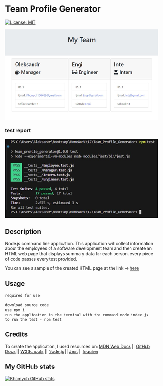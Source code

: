 # Team Profile Generator

[![License: MIT](https://img.shields.io/badge/License-MIT-yellow.svg)](https://opensource.org/licenses/MIT)

![application screenshot](documentation/1.jpg)

### test report
![application screenshot](documentation/2.jpg)

## Description
Node.js command line application. This application will collect information about the employees of a software development team and then create an HTML web page that displays summary data for each person. every piece of code passes every test provided.

You can see a sample of the created HTML page at the link -> [here](https://github.com/Khomych1004/Team_Profile_Generator/blob/main/output/team.html)

## Usage
```
required for use

download source code
use npm i
run the application in the terminal with the command node index.js
to run the test - npm test

```

## Credits

To create the application, I used resources on:
[MDN Web Docs](https://developer.mozilla.org)
||
[GitHub Docs](https://docs.github.com)
||
[W3Schools](https://www.w3schools.com/)
||
[Node.js](https://www.npmjs.com/package/node)
||
[Jest](https://www.npmjs.com/package/jest)
||
[Inquirer](https://www.npmjs.com/package/inquirer)

## My GitHub stats

[![Khomych GitHub stats](https://github-readme-stats.vercel.app/api?username=Khomych1004)](https://github.com/anuraghazra/github-readme-stats)
